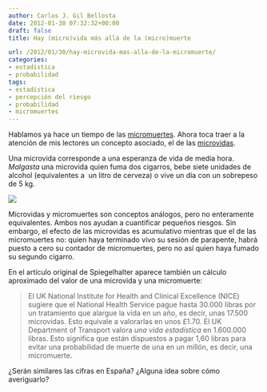 ```yaml
---
author: Carlos J. Gil Bellosta
date: 2012-01-30 07:32:32+00:00
draft: false
title: Hay (micro)vida más allá de la (micro)muerte

url: /2012/01/30/hay-microvida-mas-alla-de-la-micromuerte/
categories:
- estadística
- probabilidad
tags:
- estadística
- percepción del riesgo
- probabilidad
- micromuertes
---
```


Hablamos ya hace un tiempo de las [micromuertes](http://www.datanalytics.com/2011/06/01/micromuertes/). Ahora toca traer a la atención de mis lectores un concepto asociado, el de las [microvidas](http://understandinguncertainty.org/microlives).

Una microvida corresponde a una esperanza de vida de media hora. _Malgasta_ una microvida quien fuma dos cigarros, bebe siete unidades de alcohol (equivalentes a  un litro de cerveza) o vive un día con un sobrepeso de 5 kg.

[![](/wp-uploads/2012/01/microvidas.png)
](/wp-uploads/2012/01/microvidas.png)

Microvidas y micromuertes son conceptos análogos, pero no enteramente equivalentes. Ambos nos ayudan a cuantificar pequeños riesgos. Sin embargo, el efecto de las microvidas es acumulativo mientras que el de las micromuertes no: quien haya terminado vivo su sesión de parapente, habrá puesto a cero su contador de micromuertes, pero no así quien haya fumado su segundo cigarro.

En el artículo original de Spiegelhalter aparece también un cálculo aproximado del valor de una microvida y una micromuerte:

>El UK National Institute for Health and Clinical Excellence (NICE) sugiere que el National Health Service pague hasta 30.000 libras por un tratamiento que alargue la vida en un año, es decir, unas 17.500 microvidas. Esto equivale a valorarlas en unos £1.70. El UK Department of Transport valora _una vida estadística_ en 1.600.000 libras. Esto significa que están dispuestos a pagar 1,60 libras para evitar una probabilidad de muerte de una en un millón, es decir, una micromuerte.

¿Serán similares las cifras en España? ¿Alguna idea sobre cómo averiguarlo?
